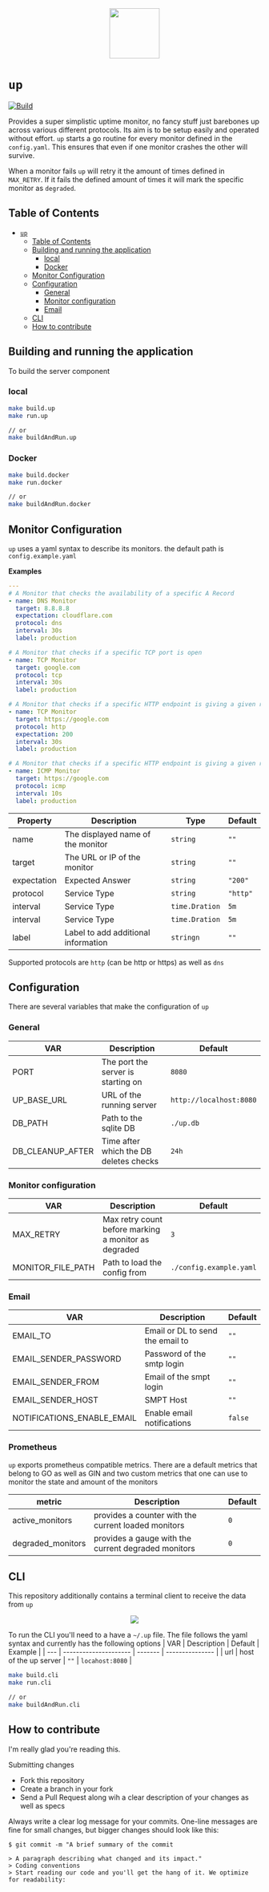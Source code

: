 <div align="center">
  <img height="100px" src="/assets/logo.svg" />
</div>

# `up`

[![Build](https://github.com/janwiemers/up/workflows/CI/badge.svg)](https://github.com/janwiemers/up/actions)

Provides a super simplistic uptime monitor, no fancy stuff just barebones up across various different protocols. Its aim is to be setup easily and operated without effort.
`up` starts a go routine for every monitor defined in the `config.yaml`. This ensures that even if one monitor crashes the other will survive.

When a monitor fails `up` will retry it the amount of times defined in `MAX_RETRY`. If it fails the defined amount of times it will mark the specific monitor as `degraded`.

## Table of Contents

- [`up`](#up)
  - [Table of Contents](#table-of-contents)
  - [Building and running the application](#building-and-running-the-application)
    - [local](#local)
    - [Docker](#docker)
  - [Monitor Configuration](#monitor-configuration)
  - [Configuration](#configuration)
    - [General](#general)
    - [Monitor configuration](#monitor-configuration-1)
    - [Email](#email)
  - [CLI](#cli)
  - [How to contribute](#how-to-contribute)

## Building and running the application

To build the server component

### local

```sh
make build.up
make run.up

// or
make buildAndRun.up
```

### Docker

```sh
make build.docker
make run.docker

// or
make buildAndRun.docker
```

## Monitor Configuration

`up` uses a yaml syntax to describe its monitors.
the default path is `config.example.yaml`

**Examples**

```yaml
---
# A Monitor that checks the availability of a specific A Record
- name: DNS Monitor
  target: 8.8.8.8
  expectation: cloudflare.com
  protocol: dns
  interval: 30s
  label: production

# A Monitor that checks if a specific TCP port is open
- name: TCP Monitor
  target: google.com
  protocol: tcp
  interval: 30s
  label: production

# A Monitor that checks if a specific HTTP endpoint is giving a given response
- name: TCP Monitor
  target: https://google.com
  protocol: http
  expectation: 200
  interval: 30s
  label: production

# A Monitor that checks if a specific HTTP endpoint is giving a given response
- name: ICMP Monitor
  target: https://google.com
  protocol: icmp
  interval: 10s
  label: production
```

| Property    | Description                         | Type           | Default  |
| ----------- | ----------------------------------- | -------------- | -------- |
| name        | The displayed name of the monitor   | `string`       | `""`     |
| target      | The URL or IP of the monitor        | `string`       | `""`     |
| expectation | Expected Answer                     | `string`       | `"200"`  |
| protocol    | Service Type                        | `string`       | `"http"` |
| interval    | Service Type                        | `time.Dration` | `5m`     |
| interval    | Service Type                        | `time.Dration` | `5m`     |
| label       | Label to add additional information | `stringn`      | `""`     |

Supported protocols are `http` (can be http or https) as well as `dns`

## Configuration

There are several variables that make the configuration of `up`

### General

| VAR              | Description                            | Default                 |
| ---------------- | -------------------------------------- | ----------------------- |
| PORT             | The port the server is starting on     | `8080`                  |
| UP_BASE_URL      | URL of the running server              | `http://localhost:8080` |
| DB_PATH          | Path to the sqlite DB                  | `./up.db`               |
| DB_CLEANUP_AFTER | Time after which the DB deletes checks | `24h`                   |

### Monitor configuration

| VAR               | Description                                          | Default                 |
| ----------------- | ---------------------------------------------------- | ----------------------- |
| MAX_RETRY         | Max retry count before marking a monitor as degraded | `3`                     |
| MONITOR_FILE_PATH | Path to load the config from                         | `./config.example.yaml` |

### Email

| VAR                        | Description                      | Default |
| -------------------------- | -------------------------------- | ------- |
| EMAIL_TO                   | Email or DL to send the email to | `""`    |
| EMAIL_SENDER_PASSWORD      | Password of the smtp login       | `""`    |
| EMAIL_SENDER_FROM          | Email of the smpt login          | `""`    |
| EMAIL_SENDER_HOST          | SMPT Host                        | `""`    |
| NOTIFICATIONS_ENABLE_EMAIL | Enable email notifications       | `false` |

### Prometheus

`up` exports prometheus compatible metrics. There are a default metrics that belong to GO as well as GIN and two custom metrics that one can use to monitor the state and amount of the monitors

| metric            | Description                                         | Default |
| ----------------- | --------------------------------------------------- | ------- |
| active_monitors   | provides a counter with the current loaded monitors | `0`     |
| degraded_monitors | provides a gauge with the current degraded monitors | `0`     |

## CLI

This repository additionally contains a terminal client to receive the data from `up`

<div align="center">
  <img src="/assets/cli.png" />
</div>

To run the CLI you'll need to a have a `~/.up` file. The file follows the yaml syntax and currently has the following options
| VAR | Description | Default | Example |
| --- | --------------------- | ------- | --------------- |
| url | host of the up server | `""` | `locahost:8080` |

```sh
make build.cli
make run.cli

// or
make buildAndRun.cli
```

## How to contribute

I'm really glad you're reading this.

Submitting changes

- Fork this repository
- Create a branch in your fork
- Send a Pull Request along wih a clear description of your changes as well as specs

Always write a clear log message for your commits. One-line messages are fine for small changes, but bigger changes should look like this:

```
$ git commit -m "A brief summary of the commit

> A paragraph describing what changed and its impact."
> Coding conventions
> Start reading our code and you'll get the hang of it. We optimize for readability:
```
